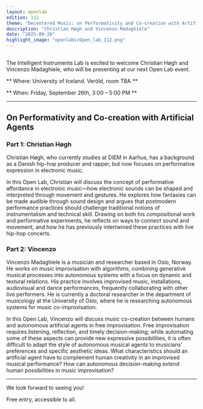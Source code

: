 ```yaml
---
layout: openlab
edition: 112
theme: "Decentered Music: on Performativity and Co-creation with Artificial Agents"
description: "Christian Høgh and Vincenzo Madaghiele"
date: "2025-09-26"
highlight_image: "openlabs/Open_lab_112.png"
---
```


<script>
    import CaptionedImage from "../../components/Images/CaptionedImage.svelte"
</script>

<CaptionedImage
src="openlabs/open_lab_112.jpg"
alt="OpenLab112."
caption=""/>


## 

The Intelligent Instruments Lab is excited to welcome Christian Høgh and Vincenzo Madaghiele, who will be presenting at our next Open Lab event.

** Where: University of Iceland. Veröld, room TBA **

** When: Friday, September 26th, 3:00 – 5:00 PM **


****

## On Performativity and Co-creation with Artificial Agents

### Part 1: Christian Høgh
Christian Høgh, who currently studies at DIEM in Aarhus, has a background as a Danish hip-hop producer and rapper, but now focuses on performative expression in electronic music.

In this Open Lab, Christian will discuss the concept of performative affordance in electronic music—how electronic sounds can be shaped and interpreted through movement and gestures. He explores how fantasies can be made audible through sound design and argues that postmodern performance practices should challenge traditional notions of instrumentalism and technical skill. Drawing on both his compositional work and performative experiments, he reflects on ways to connect sound and movement, and how he has previously intertwined these practices with live hip-hop concerts.



### Part 2: Vincenzo
Vincenzo Madaghiele is a musician and researcher based in Oslo, Norway. He works on music improvisation with algorithms, combining generative musical processes into autonomous systems with a focus on dynamic and textural relations. His practice involves improvised music, installations, audiovisual and dance performances, frequently collaborating with other live performers. He is currently a doctoral researcher in the department of musicology at the University of Oslo, where he is researching autonomous systems for music co-improvisation. 

In this Open Lab, Vincenzo will discuss music co-creation between humans and autonomous artificial agents in free improvisation. Free improvisation requires listening, reflection, and timely decision-making; while automating some of these aspects can provide new expressive possibilities, it is often difficult to adapt the style of autonomous musical agents to musicians' preferences and specific aesthetic ideas. 
What characteristics should an artificial agent have to complement human creativity in an improvised musical performance? How can autonomous decision-making extend human possibilities in music improvisation?


****

We look forward to seeing you!

Free entry, accessible to all.
